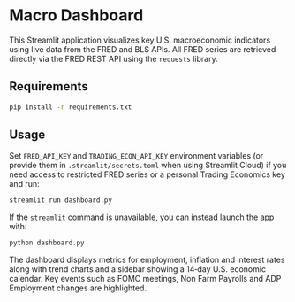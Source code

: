# Macro Dashboard

This Streamlit application visualizes key U.S. macroeconomic indicators using live data from the FRED and BLS APIs.
All FRED series are retrieved directly via the FRED REST API using the ``requests`` library.

## Requirements

```bash
pip install -r requirements.txt
```

## Usage

Set `FRED_API_KEY` and `TRADING_ECON_API_KEY` environment variables (or provide
them in `.streamlit/secrets.toml` when using Streamlit Cloud) if you need
access to restricted FRED series or a personal Trading Economics key and run:

```bash
streamlit run dashboard.py
```

If the `streamlit` command is unavailable, you can instead launch the app with:

```bash
python dashboard.py
```

The dashboard displays metrics for employment, inflation and interest rates along with trend charts and a sidebar showing a 14‑day U.S. economic calendar. Key events such as FOMC meetings, Non Farm Payrolls and ADP Employment changes are highlighted.
